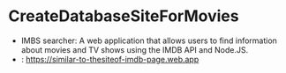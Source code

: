 # CreateDatabaseSiteForMovies
- IMBS searcher: A web application that allows users to find information about movies and TV shows using the IMDB API and Node.JS.
- : https://similar-to-thesiteof-imdb-page.web.app
